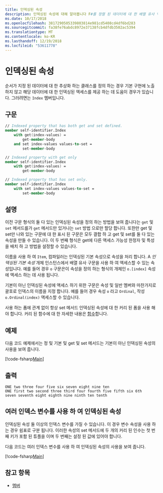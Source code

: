 ```yaml
---
title: 인덱싱된 속성
description: 인덱싱된 속성에 대해 알아봅니다 F#를 정렬 된 데이터에 대 한 배열 유사 액세스를 허용 합니다.
ms.date: 10/17/2018
ms.openlocfilehash: 3817290505339803814e981cd5408cd4df6bd283
ms.sourcegitcommit: fa38fe76abdc8972e37138fcb4dfdb3502ac5394
ms.translationtype: MT
ms.contentlocale: ko-KR
ms.lasthandoff: 12/19/2018
ms.locfileid: "53611778"
---
```

# <a name="indexed-properties"></a>인덱싱된 속성

순서가 지정 된 데이터에 대 한 추상화 하는 클래스를 정의 하는 경우 기본 구현에 노출 하지 않고 해당 데이터에 대 한 인덱싱된 액세스를 제공 하는 데 도움이 경우가 있습니다. 그러려면는 `Index` 멤버입니다.

## <a name="syntax"></a>구문

```fsharp
// Indexed property that has both get and set defined.
member self-identifier.Index
    with get(index-values) =
        get-member-body
    and set index-values values-to-set =
        set-member-body

// Indexed property with get only
member self-identifier.Index
    with get(index-values) =
        get-member-body

// Indexed property that has set only.
member self-identifier.Index
    with set index-values values-to-set =
        set-member-body
```

## <a name="remarks"></a>설명

이전 구문 형식의 둘 다 있는 인덱싱된 속성을 정의 하는 방법을 보여 줍니다는 `get` 및 `set` 메서드를가 `get` 메서드만 있거나는 `set` 방법 으로만 할당 합니다. 또한만 get 및 set만 나와 있는 구문에 대 한 표시 된 구문은 모두 결합 하 고 get 및 set를 둘 다 있는 속성을 만들 수 있습니다. 이 두 번째 형식은 get에 다른 액세스 가능성 한정자 및 특성을 배치 하 고 방법을 설정할 수 있습니다.

이름을 사용 하 여 `Item`, 컴파일러는 인덱싱된 기본 속성으로 속성을 처리 합니다. A *인덱싱된 기본 속성* 개체 인스턴스에서 배열 유사 구문을 사용 하 여 액세스할 수 있는 속성입니다. 예를 들어 경우 `o` 구문은이 속성을 정의 하는 형식의 개체인 `o.[index]` 속성에 액세스 하는 데 사용 됩니다.

기본이 아닌 인덱싱된 속성에 액세스 하기 위한 구문은 속성 및 일반 멤버와 마찬가지로 괄호로 인덱스의 이름을 지정 합니다. 예를 들어 경우 속성 `o` 라고 `Ordinal`, 작성 `o.Ordinal(index)` 액세스할 수 있습니다.

사용 하는 폼에 관계 없이 항상 set 메서드 인덱싱된 속성에 대 한 커리 된 폼을 사용 해야 합니다. 커리 된 함수에 대 한 자세한 내용은 [함수](../functions/index.md)합니다.

## <a name="example"></a>예제

다음 코드 예제에서는 정 및 기본 및 get 및 set 메서드는 기본이 아닌 인덱싱된 속성의 사용을 보여 줍니다.

[!code-fsharp[Main](../../../../samples/snippets/fsharp/lang-ref-1/snippet3301.fs)]

## <a name="output"></a>출력

```console
ONE two three four five six seven eight nine ten
ONE first two second three third four fourth five fifth six 6th
seven seventh eight eighth nine ninth ten tenth
```

## <a name="indexed-properties-with-multiple-index-variables"></a>여러 인덱스 변수를 사용 하 여 인덱싱된 속성

인덱싱된 속성 둘 이상의 인덱스 변수를 가질 수 있습니다. 이 경우 변수 속성을 사용 하는 경우 쉼표로 구분 됩니다. 이러한 속성의 set 메서드에 두 개의 커리 된 인수는 첫 번째 키가 포함 된 튜플을 이며 두 번째는 설정 된 값에 있어야 합니다.

다음 코드는 여러 인덱스 변수를 사용 하 여 인덱싱된 속성의 사용을 보여 줍니다.

[!code-fsharp[Main](../../../../samples/snippets/fsharp/lang-ref-1/snippet3302.fs)]

## <a name="see-also"></a>참고 항목

- [멤버](index.md)